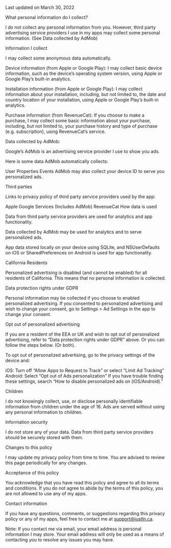 Last updated on March 30, 2022

What personal information do I collect?

I do not collect any personal information from you. However, third party advertising service providers I use in my apps may collect some personal information. (See Data collected by AdMob)

Information I collect

I may collect some anonymous data automatically.

Device information (from Apple or Google Play): I may collect basic device information, such as the device’s operating system version, using Apple or Google Play’s built-in analytics.

Installation information (from Apple or Google Play): I may collect information about your installation, including, but not limited to, the date and country location of your installation, using Apple or Google Play’s built-in analytics.

Purchase information (from RevenueCat): If you choose to make a purchase, I may collect some basic information about your purchase, including, but not limited to, your purchase history and type of purchase (e.g. subscription), using RevenueCat’s service.

Data collected by AdMob:

Google’s AdMob is an advertising service provider I use to show you ads.

Here is some data AdMob automatically collects:

User Properties
Events
AdMob may also collect your device ID to serve you personalized ads.

Third parties

Links to privacy policy of third party service providers used by the app:

Apple
Google Services (Includes AdMob)
RevenueCat
How data is used

Data from third party service providers are used for analytics and app functionality.

Data collected by AdMob may be used for analytics and to serve personalized ads.

App data stored locally on your device using SQLite, and NSUserDefaults on iOS or SharedPreferences on Android is used for app functionality.

California Residents

Personalized advertising is disabled (and cannot be enabled) for all residents of California. This means that no personal information is collected.

Data protection rights under GDPR

Personal information may be collected if you choose to enabled personalized advertising. If you consented to personalized advertising and wish to change your consent, go to Settings > Ad Settings in the app to change your consent.

Opt out of personalized advertising

If you are a resident of the EEA or UK and wish to opt out of personalized advertising, refer to “Data protection rights under GDPR” above. Or you can follow the steps below. (Or both).

To opt out of personalized advertising, go to the privacy settings of the device and:

iOS: Turn off “Allow Apps to Request to Track” or select “Limit Ad Tracking”
Android: Select “Opt out of Ads personalization”
If you have trouble finding these settings, search “How to disable personalized ads on (iOS/Android).”

Children

I do not knowingly collect, use, or disclose personally identifiable information from children under the age of 16. Ads are served without using any personal information to children.

Information security

I do not store any of your data. Data from third party service providers should be securely stored with them.

Changes to this policy

I may update my privacy policy from time to time. You are advised to review this page periodically for any changes.

Acceptance of this policy

You acknowledge that you have read this policy and agree to all its terms and conditions. If you do not agree to abide by the terms of this policy, you are not allowed to use any of my apps.

Contact information

If you have any questions, comments, or suggestions regarding this privacy policy or any of my apps, feel free to contact me at support@justln.ca.

Note: If you contact me via email, your email address is personal information I may store. Your email address will only be used as a means of contacting you to resolve any issues you may have.
